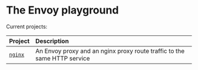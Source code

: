 # The Envoy playground

Current projects:

Project | Description
:-------|:-----------
[`nginx`](./nginx) | An Envoy proxy and an nginx proxy route traffic to the same HTTP service